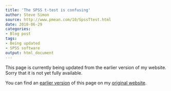 ```yaml
---
title: 'The SPSS t-test is confusing'
author: Steve Simon
source: http://www.pmean.com/10/SpssTtest.html
date: 2010-06-29
categories:
- Blog post
tags:
- Being updated
- SPSS software
output: html_document
---
```


This page is currently being updated from the earlier version of my website. Sorry that it is not yet fully available.

<!---More--->

You can find an [earlier version][sim1] of this page on my [original website][sim2].

[sim1]: http://www.pmean.com/10/SpssTtest.html
[sim2]: http://www.pmean.com/original_site.html
